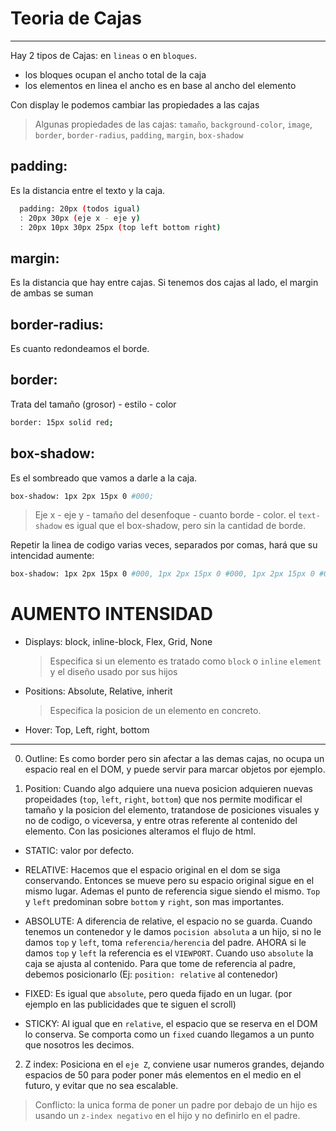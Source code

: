 # Teoria de Cajas

<hr size="2px" color="black" />

Hay 2 tipos de Cajas: en `lineas` o en `bloques`.

-   los bloques ocupan el ancho total de la caja
-   los elementos en linea el ancho es en base al ancho del elemento

Con display le podemos cambiar las propiedades a las cajas

> Algunas propiedades de las cajas: `tamaño`, `background-color`, `image`, `border`, `border-radius`,
> `padding`, `margin`, `box-shadow`

## padding:

Es la distancia entre el texto y la caja.

```bash
  padding: 20px (todos igual)
  : 20px 30px (eje x - eje y)
  : 20px 10px 30px 25px (top left bottom right)
```

## margin:

Es la distancia que hay entre cajas. Si tenemos dos cajas al lado, el margin de ambas se suman

## border-radius:

Es cuanto redondeamos el borde.

## border:

Trata del tamaño (grosor) - estilo - color

```bash
border: 15px solid red;
```

## box-shadow:

Es el sombreado que vamos a darle a la caja.

```bash
box-shadow: 1px 2px 15px 0 #000;
```

> Eje x - eje y - tamaño del desenfoque - cuanto borde - color.
> el `text-shadow` es igual que el box-shadow, pero sin la cantidad de borde.

Repetir la linea de codigo varias veces, separados por comas, hará que su intencidad aumente:

```bash
box-shadow: 1px 2px 15px 0 #000, 1px 2px 15px 0 #000, 1px 2px 15px 0 #000
```

# AUMENTO INTENSIDAD

-   Displays: block, inline-block, Flex, Grid, None
    > Especifica si un elemento es tratado como `block` o `inline` `element` y el diseño usado por sus hijos
-   Positions: Absolute, Relative, inherit
    > Especifica la posicion de un elemento en concreto.
-   Hover: Top, Left, right, bottom

<hr size="2px" color="black" />

0. Outline: Es como border pero sin afectar a las demas cajas, no ocupa un espacio real en el DOM, y puede servir para marcar objetos por ejemplo.

1. Position: Cuando algo adquiere una nueva posicion adquieren nuevas propeidades (`top`, `left`, `right`, `bottom`) que nos permite modificar el tamaño y la posicion del elemento, tratandose de posiciones visuales y no de codigo, o viceversa, y entre otras referente al contenido del elemento. Con las posiciones alteramos el flujo de html.

-   STATIC: valor por defecto.

-   RELATIVE: Hacemos que el espacio original en el dom se siga conservando. Entonces se mueve pero su espacio original sigue en el mismo lugar. Ademas el punto de referencia sigue siendo el mismo. `Top` y `left` predominan sobre `bottom` y `right`, son mas importantes.

-   ABSOLUTE: A diferencia de relative, el espacio no se guarda. Cuando tenemos un contenedor y le damos `pocision absoluta` a un hijo, si no le damos `top` y `left`, toma `referencia/herencia` del padre. AHORA si le damos `top` y `left` la referencia es el `VIEWPORT`. Cuando uso `absolute` la caja se ajusta al contenido. Para que tome de referencia al padre, debemos posicionarlo (Ej: `position: relative` al contenedor)

-   FIXED: Es igual que `absolute`, pero queda fijado en un lugar. (por ejemplo en las publicidades que te siguen el scroll)

-   STICKY: Al igual que en `relative`, el espacio que se reserva en el DOM lo conserva. Se comporta como un `fixed` cuando llegamos a un punto que nosotros les decimos.

2. Z index: Posiciona en el `eje Z`, conviene usar numeros grandes, dejando espacios de 50 para poder poner más elementos en el medio en el futuro, y evitar que no sea escalable.

> Conflicto: la unica forma de poner un padre por debajo de un hijo es usando un `z-index negativo` en el hijo y no definirlo en el padre.
